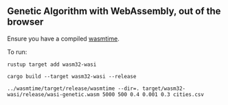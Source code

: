 ## Genetic Algorithm with WebAssembly, out of the browser

Ensure you have a compiled [wasmtime](https://github.com/CraneStation/wasmtime/).

To run:

```
rustup target add wasm32-wasi

cargo build --target wasm32-wasi --release

../wasmtime/target/release/wasmtime --dir=. target/wasm32-wasi/release/wasi-genetic.wasm 5000 500 0.4 0.001 0.3 cities.csv
```
